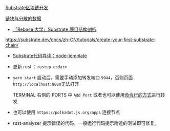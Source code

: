 [Substrate区块链开发](https://www.zhihu.com/column/substrate)

[链块与分散的数据](https://www.zhihu.com/column/c_74315572)

- [「Rebase 大学」Substrate 项目结构剖析](https://www.bilibili.com/video/BV1vg41177Wo)



https://substrate.dev/docs/zh-CN/tutorials/create-your-first-substrate-chain/

- [Substrate代码导读：node-template](https://zhuanlan.zhihu.com/p/123167097)

- 更新 rust ：`rustup update`

- `yarn start`  启动后，需要手动添加转发端口 `9944`，否则页面`http://localhost:8000`无法打开

  TERMINAL 右侧的 PORTS 中 `Add Port` 或者也可以使用[命令行的方式](https://substrate.dev/docs/zh-CN/tutorials/create-your-first-substrate-chain/interact#troubleshooting)进行转发

- 也可以使用 `https://polkadot.js.org/apps` 连接节点

- rust-analyzer 提示错误的代码，一般运行代码提示附近的测试即可修复。
